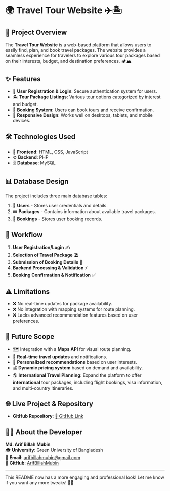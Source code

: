 # 🌍 Travel Tour Website ✈️🏝️

## 📌 Project Overview
The **Travel Tour Website** is a web-based platform that allows users to easily find, plan, and book travel packages. The website provides a seamless experience for travelers to explore various tour packages based on their interests, budget, and destination preferences. 🏕️🏔️

## ✨ Features
- 🔐 **User Registration & Login**: Secure authentication system for users.  
- 🏝️ **Tour Package Listings**: Various tour options categorized by interest and budget.  
- 📅 **Booking System**: Users can book tours and receive confirmation.    
- 📱 **Responsive Design**: Works well on desktops, tablets, and mobile devices.  

## 🛠️ Technologies Used
- 🎨 **Frontend**: HTML, CSS, JavaScript  
- ⚙️ **Backend**: PHP  
- 🗄️ **Database**: MySQL  

## 📊 Database Design
The project includes three main database tables:  
1. 👤 **Users** - Stores user credentials and details.  
2. 🎟️ **Packages** - Contains information about available travel packages.  
3. 📑 **Bookings** - Stores user booking records.  

## 🔄 Workflow
1. **User Registration/Login** ✍️  
2. **Selection of Travel Package** 🏖️  
3. **Submission of Booking Details** 📝  
4. **Backend Processing & Validation** ⚡  
5. **Booking Confirmation & Notification** ✅  

## ⚠️ Limitations
- ❌ No real-time updates for package availability.  
- ❌ No integration with mapping systems for route planning.  
- ❌ Lacks advanced recommendation features based on user preferences.  

## 🚀 Future Scope
- 🗺️ Integration with a **Maps API** for visual route planning.  
- 📢 **Real-time travel updates** and notifications.  
- 🎯 **Personalized recommendations** based on user interests.  
- 💰 **Dynamic pricing system** based on demand and availability.
- 🌎 **International Travel Planning**: Expand the platform to offer **international** tour packages, including flight bookings, visa information, and multi-country itineraries.  

## 🌐 Live Project & Repository
- **GitHub Repository**: [🔗 GitHub Link](https://arifbillahmubin.github.io/tour-and-travels/)  

## 👨‍💻 About the Developer
**Md. Arif Billah Mubin**  
🎓 **University**: Green University of Bangladesh  
📧 **Email**: arifbillahmubin@gmail.com  
🔗 **GitHub**: [ArifBillahMubin](https://github.com/ArifBillahMubin)  

---

This README now has a more engaging and professional look! Let me know if you want any more tweaks! 🚀🎉
